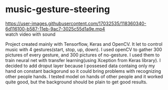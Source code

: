 # music-gesture-steering
https://user-images.githubusercontent.com/17032535/118360340-6d116100-b587-11eb-9ac7-3025c55d1a9e.mp4</br>
watch video with sound</br>

Project created mainly with Tensorflow, Keras and OpenCV. It let to control music with 4 gestures(start, stop, up, down). I used openCV to gather 300 pictures of every gesture, and 300 pictures of no-gesture. I used them to train neural net with transfer learning(using Xception from Keras library). I decided to add droput layer because I possesed data containg only my hand on constant backgorund so it could bring problems with recognizing other people hands. I tested model on hands of other people and it worked quite good, but the background should be plain to get good results.
